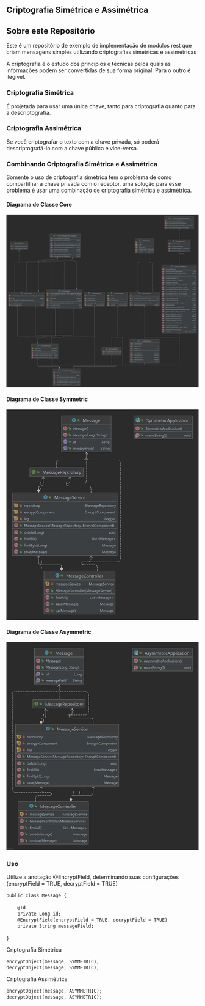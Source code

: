 ## Criptografia Simétrica e Assimétrica

## Sobre este Repositório

Este é um repositório de exemplo de implementação de modulos rest que criam mensagens simples utilizando criptografias simetricas e assimetricas

A criptografia é o estudo dos princípios e técnicas pelos quais as informações podem ser convertidas de sua forma
original. Para o outro é ilegível.

### Criptografia Simétrica

É projetada para usar uma única chave, tanto para criptografia quanto para a descriptografia.

### Criptografia Assimétrica

Se você criptografar o texto com a chave privada, só poderá descriptografá-lo com a chave pública e vice-versa.

### Combinando Criptografia Simétrica e Assimétrica

Somente o uso de criptografia simétrica tem o problema de como compartilhar a chave privada com o receptor, uma solução
para esse problema é usar uma combinação de criptografia simétrica e assimétrica.


#### Diagrama de Classe Core

![Diagram](assets/core.png)

#### Diagrama de Classe Symmetric

![Diagram](assets/symmetric.png)

#### Diagrama de Classe Asymmetric

![Diagram](assets/asymmetric.png)

### Uso

Utilize a anotação @EncryptField, determinando suas configurações (encryptField = TRUE, decryptField = TRUE)

````
public class Message {

    @Id
    private Long id;
    @EncryptField(encryptField = TRUE, decryptField = TRUE)
    private String messageField;

}
````

Criptografia Simétrica

````
encryptObject(message, SYMMETRIC);
decryptObject(message, SYMMETRIC);
````

Criptografia Assimétrica

````
encryptObject(message, ASYMMETRIC);
decryptObject(message, ASYMMETRIC);
````
